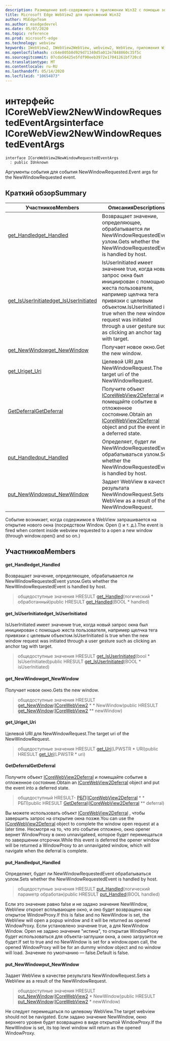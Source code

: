 ```yaml
---
description: Размещение веб-содержимого в приложении Win32 с помощью элемента управления Microsoft Edge WebView2
title: Microsoft Edge WebView2 для приложений Win32
author: MSEdgeTeam
ms.author: msedgedevrel
ms.date: 05/07/2020
ms.topic: reference
ms.prod: microsoft-edge
ms.technology: webview
keywords: IWebView2, IWebView2WebView, webview2, WebView, приложения Win32, Win32, EDGE, ICoreWebView2, ICoreWebView2Controller, элемент управления "веб-браузер", HTML Edge
ms.openlocfilehash: cc64e805b0d929d71340d5a012e7848860c35f5c
ms.sourcegitcommit: 07cda56425e5fdf90eeb3972e17041261bf720cd
ms.translationtype: MT
ms.contentlocale: ru-RU
ms.lasthandoff: 05/14/2020
ms.locfileid: "10654873"
---
```

# <span data-ttu-id="571c8-104">интерфейс ICoreWebView2NewWindowRequestedEventArgs</span><span class="sxs-lookup"><span data-stu-id="571c8-104">interface ICoreWebView2NewWindowRequestedEventArgs</span></span> 

```
interface ICoreWebView2NewWindowRequestedEventArgs
  : public IUnknown
```

<span data-ttu-id="571c8-105">Аргументы события для события NewWindowRequested.</span><span class="sxs-lookup"><span data-stu-id="571c8-105">Event args for the NewWindowRequested event.</span></span>

## <span data-ttu-id="571c8-106">Краткий обзор</span><span class="sxs-lookup"><span data-stu-id="571c8-106">Summary</span></span>

 <span data-ttu-id="571c8-107">Участников</span><span class="sxs-lookup"><span data-stu-id="571c8-107">Members</span></span>                        | <span data-ttu-id="571c8-108">Описания</span><span class="sxs-lookup"><span data-stu-id="571c8-108">Descriptions</span></span>
--------------------------------|---------------------------------------------
[<span data-ttu-id="571c8-109">get_Handled</span><span class="sxs-lookup"><span data-stu-id="571c8-109">get_Handled</span></span>](#get_handled) | <span data-ttu-id="571c8-110">Возвращает значение, определяющее, обрабатывается ли NewWindowRequestedEvent узлом.</span><span class="sxs-lookup"><span data-stu-id="571c8-110">Gets whether the NewWindowRequestedEvent is handled by host.</span></span>
[<span data-ttu-id="571c8-111">get_IsUserInitiated</span><span class="sxs-lookup"><span data-stu-id="571c8-111">get_IsUserInitiated</span></span>](#get_isuserinitiated) | <span data-ttu-id="571c8-112">IsUserInitiated имеет значение true, когда новый запрос окна был инициирован с помощью жеста пользователя, например щелчка тега привязки с целевым объектом.</span><span class="sxs-lookup"><span data-stu-id="571c8-112">IsUserInitiated is true when the new window request was initiated through a user gesture such as clicking an anchor tag with target.</span></span>
[<span data-ttu-id="571c8-113">get_NewWindow</span><span class="sxs-lookup"><span data-stu-id="571c8-113">get_NewWindow</span></span>](#get_newwindow) | <span data-ttu-id="571c8-114">Получает новое окно.</span><span class="sxs-lookup"><span data-stu-id="571c8-114">Gets the new window.</span></span>
[<span data-ttu-id="571c8-115">get_Uri</span><span class="sxs-lookup"><span data-stu-id="571c8-115">get_Uri</span></span>](#get_uri) | <span data-ttu-id="571c8-116">Целевой URI для NewWindowRequest.</span><span class="sxs-lookup"><span data-stu-id="571c8-116">The target uri of the NewWindowRequest.</span></span>
[<span data-ttu-id="571c8-117">GetDeferral</span><span class="sxs-lookup"><span data-stu-id="571c8-117">GetDeferral</span></span>](#getdeferral) | <span data-ttu-id="571c8-118">Получите объект [ICoreWebView2Deferral](icorewebview2deferral.md) и помещайте событие в отложенное состояние.</span><span class="sxs-lookup"><span data-stu-id="571c8-118">Obtain an [ICoreWebView2Deferral](icorewebview2deferral.md) object and put the event into a deferred state.</span></span>
[<span data-ttu-id="571c8-119">put_Handled</span><span class="sxs-lookup"><span data-stu-id="571c8-119">put_Handled</span></span>](#put_handled) | <span data-ttu-id="571c8-120">Определяет, будет ли NewWindowRequestedEvent обрабатываться узлом.</span><span class="sxs-lookup"><span data-stu-id="571c8-120">Sets whether the NewWindowRequestedEvent is handled by host.</span></span>
[<span data-ttu-id="571c8-121">put_NewWindow</span><span class="sxs-lookup"><span data-stu-id="571c8-121">put_NewWindow</span></span>](#put_newwindow) | <span data-ttu-id="571c8-122">Задает WebView в качестве результата NewWindowRequest.</span><span class="sxs-lookup"><span data-stu-id="571c8-122">Sets a WebView as a result of the NewWindowRequest.</span></span>

<span data-ttu-id="571c8-123">Событие возникает, когда содержимое в WebView запрашивается на открытие нового окна (посредством Window. Open () и т. д.).</span><span class="sxs-lookup"><span data-stu-id="571c8-123">The event is fired when content inside webview requested to a open a new window (through window.open() and so on.)</span></span>

## <span data-ttu-id="571c8-124">Участников</span><span class="sxs-lookup"><span data-stu-id="571c8-124">Members</span></span>

#### <span data-ttu-id="571c8-125">get_Handled</span><span class="sxs-lookup"><span data-stu-id="571c8-125">get_Handled</span></span> 

<span data-ttu-id="571c8-126">Возвращает значение, определяющее, обрабатывается ли NewWindowRequestedEvent узлом.</span><span class="sxs-lookup"><span data-stu-id="571c8-126">Gets whether the NewWindowRequestedEvent is handled by host.</span></span>

> <span data-ttu-id="571c8-127">общедоступные значения HRESULT [get_Handled](#get_handled)(логический \* обработанный)</span><span class="sxs-lookup"><span data-stu-id="571c8-127">public HRESULT [get_Handled](#get_handled)(BOOL \* handled)</span></span>

#### <span data-ttu-id="571c8-128">get_IsUserInitiated</span><span class="sxs-lookup"><span data-stu-id="571c8-128">get_IsUserInitiated</span></span> 

<span data-ttu-id="571c8-129">IsUserInitiated имеет значение true, когда новый запрос окна был инициирован с помощью жеста пользователя, например щелчка тега привязки с целевым объектом.</span><span class="sxs-lookup"><span data-stu-id="571c8-129">IsUserInitiated is true when the new window request was initiated through a user gesture such as clicking an anchor tag with target.</span></span>

> <span data-ttu-id="571c8-130">общедоступные значения HRESULT [get_IsUserInitiated](#get_isuserinitiated)(bool \* IsUserInitiated)</span><span class="sxs-lookup"><span data-stu-id="571c8-130">public HRESULT [get_IsUserInitiated](#get_isuserinitiated)(BOOL \* isUserInitiated)</span></span>

#### <span data-ttu-id="571c8-131">get_NewWindow</span><span class="sxs-lookup"><span data-stu-id="571c8-131">get_NewWindow</span></span> 

<span data-ttu-id="571c8-132">Получает новое окно.</span><span class="sxs-lookup"><span data-stu-id="571c8-132">Gets the new window.</span></span>

> <span data-ttu-id="571c8-133">общедоступные значения HRESULT [get_NewWindow](#get_newwindow)([ICoreWebView2](icorewebview2.md) \* \* NewWindow)</span><span class="sxs-lookup"><span data-stu-id="571c8-133">public HRESULT [get_NewWindow](#get_newwindow)([ICoreWebView2](icorewebview2.md) \*\* newWindow)</span></span>

#### <span data-ttu-id="571c8-134">get_Uri</span><span class="sxs-lookup"><span data-stu-id="571c8-134">get_Uri</span></span> 

<span data-ttu-id="571c8-135">Целевой URI для NewWindowRequest.</span><span class="sxs-lookup"><span data-stu-id="571c8-135">The target uri of the NewWindowRequest.</span></span>

> <span data-ttu-id="571c8-136">общедоступные значения HRESULT [get_Uri](#get_uri)(LPWSTR \* URI)</span><span class="sxs-lookup"><span data-stu-id="571c8-136">public HRESULT [get_Uri](#get_uri)(LPWSTR \* uri)</span></span>

#### <span data-ttu-id="571c8-137">GetDeferral</span><span class="sxs-lookup"><span data-stu-id="571c8-137">GetDeferral</span></span> 

<span data-ttu-id="571c8-138">Получите объект [ICoreWebView2Deferral](icorewebview2deferral.md) и помещайте событие в отложенное состояние.</span><span class="sxs-lookup"><span data-stu-id="571c8-138">Obtain an [ICoreWebView2Deferral](icorewebview2deferral.md) object and put the event into a deferred state.</span></span>

> <span data-ttu-id="571c8-139">общедоступный HRESULT- [РБП](#getdeferral)([ICoreWebView2Deferral](icorewebview2deferral.md) \* \* РБП)</span><span class="sxs-lookup"><span data-stu-id="571c8-139">public HRESULT [GetDeferral](#getdeferral)([ICoreWebView2Deferral](icorewebview2deferral.md) \*\* deferral)</span></span>

<span data-ttu-id="571c8-140">Вы можете использовать объект [ICoreWebView2Deferral](icorewebview2deferral.md) , чтобы завершить запрос на открытие окна позже.</span><span class="sxs-lookup"><span data-stu-id="571c8-140">You can use the [ICoreWebView2Deferral](icorewebview2deferral.md) object to complete the window open request at a later time.</span></span> <span data-ttu-id="571c8-141">Несмотря на то, что это событие отложено, окно opener вернет WindowProxy в окно unnavigateed, которое будет перемещаться по завершении отсрочки.</span><span class="sxs-lookup"><span data-stu-id="571c8-141">While this event is deferred the opener window will be returned a WindowProxy to an unnavigated window, which will navigate when the deferral is complete.</span></span>

#### <span data-ttu-id="571c8-142">put_Handled</span><span class="sxs-lookup"><span data-stu-id="571c8-142">put_Handled</span></span> 

<span data-ttu-id="571c8-143">Определяет, будет ли NewWindowRequestedEvent обрабатываться узлом.</span><span class="sxs-lookup"><span data-stu-id="571c8-143">Sets whether the NewWindowRequestedEvent is handled by host.</span></span>

> <span data-ttu-id="571c8-144">общедоступные значения HRESULT [put_Handled](#put_handled)(логический параметр обработан)</span><span class="sxs-lookup"><span data-stu-id="571c8-144">public HRESULT [put_Handled](#put_handled)(BOOL handled)</span></span>

<span data-ttu-id="571c8-145">Если это значение равно false и не задано значение NewWindow, WebView откроет всплывающее окно, и оно будет возвращено как открытое WindowProxy.</span><span class="sxs-lookup"><span data-stu-id="571c8-145">If this is false and no NewWindow is set, the WebView will open a popup window and it will be returned as opened WindowProxy.</span></span> <span data-ttu-id="571c8-146">Если установлено значение true, а для NewWindow Window. Open не задано значение "истина", то открытая WindowProxy будет использоваться для объекта-заглушки окна, а окно загрузится не будет.</span><span class="sxs-lookup"><span data-stu-id="571c8-146">If set to true and no NewWindow is set for a window.open call, the opened WindowProxy will be for an dummy window object and no window will load.</span></span> <span data-ttu-id="571c8-147">Значение по умолчанию — false.</span><span class="sxs-lookup"><span data-stu-id="571c8-147">Default is false.</span></span>

#### <span data-ttu-id="571c8-148">put_NewWindow</span><span class="sxs-lookup"><span data-stu-id="571c8-148">put_NewWindow</span></span> 

<span data-ttu-id="571c8-149">Задает WebView в качестве результата NewWindowRequest.</span><span class="sxs-lookup"><span data-stu-id="571c8-149">Sets a WebView as a result of the NewWindowRequest.</span></span>

> <span data-ttu-id="571c8-150">общедоступные значения HRESULT [put_NewWindow](#put_newwindow)([ICoreWebView2](icorewebview2.md) \* NewWindow)</span><span class="sxs-lookup"><span data-stu-id="571c8-150">public HRESULT [put_NewWindow](#put_newwindow)([ICoreWebView2](icorewebview2.md) \* newWindow)</span></span>

<span data-ttu-id="571c8-151">Не следует перемещаться по целевому WebView.</span><span class="sxs-lookup"><span data-stu-id="571c8-151">The target webview should not be navigated.</span></span> <span data-ttu-id="571c8-152">Если задано значение NewWindow, окно верхнего уровня будет возвращено в виде открытой WindowProxy.</span><span class="sxs-lookup"><span data-stu-id="571c8-152">If the NewWindow is set, its top level window will return as the opened WindowProxy.</span></span>


